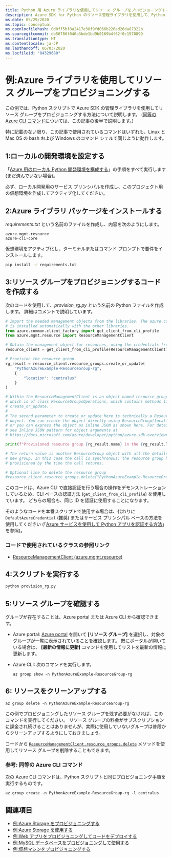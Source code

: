 ```yaml
---
title: Python 用 Azure ライブラリを使用してリソース グループをプロビジョニングする
description: Azure SDK for Python のリソース管理ライブラリを使用して、Python コードからリソース グループを作成します。
ms.date: 05/29/2020
ms.topic: conceptual
ms.openlocfilehash: 0d0ff5bf8a2417e38f9fd066b226ed26da87322b
ms.sourcegitcommit: db56786f046a3bde1bd9b0169b4f62f0c1970899
ms.translationtype: HT
ms.contentlocale: ja-JP
ms.lasthandoff: 06/03/2020
ms.locfileid: "84329680"
---
```

# <a name="example-use-the-azure-libraries-to-provision-a-resource-group"></a>例:Azure ライブラリを使用してリソース グループをプロビジョニングする

この例では、Python スクリプトで Azure SDK の管理ライブラリを使用してリソース グループをプロビジョニングする方法について説明します。 ([同等の Azure CLI コマンド](#for-reference-equivalent-azure-cli-commands)については、この記事の後半で説明します。)

特に記載のない限り、この記事で使用されているコマンドはいずれも、Linux と Mac OS の bash および Windows のコマンド シェルで同じように動作します。

## <a name="1-set-up-your-local-development-environment"></a>1:ローカルの開発環境を設定する

「[Azure 用のローカル Python 開発環境を構成する](configure-local-development-environment.md)」の手順をすべて実行します (まだ済んでいない場合)。

必ず、ローカル開発用のサービス プリンシパルを作成し、このプロジェクト用の仮想環境を作成してアクティブ化してください。

## <a name="2-install-the-azure-library-packages"></a>2:Azure ライブラリ パッケージをインストールする

*requirements.txt* という名前のファイルを作成し、内容を次のようにします。

```text
azure-mgmt-resource
azure-cli-core
```

仮想環境をアクティブ化し、ターミナルまたはコマンド プロンプトで要件をインストールします。

```cmd
pip install -r requirements.txt
```

## <a name="3-write-code-to-provision-a-resource-group"></a>3:リソース グループをプロビジョニングするコードを作成する

次のコードを使用して、*provision_rg.py* という名前の Python ファイルを作成します。 詳細はコメントで説明しています。

```python
# Import the needed management objects from the libraries. The azure.common library
# is installed automatically with the other libraries.
from azure.common.client_factory import get_client_from_cli_profile
from azure.mgmt.resource import ResourceManagementClient

# Obtain the management object for resources, using the credentials from the CLI login.
resource_client = get_client_from_cli_profile(ResourceManagementClient)

# Provision the resource group.
rg_result = resource_client.resource_groups.create_or_update(
    "PythonAzureExample-ResourceGroup-rg",
    {
        "location": "centralus"
    }
)

# Within the ResourceManagementClient is an object named resource_groups,
# which is of class ResourceGroupsOperations, which contains methods like
# create_or_update.
#
# The second parameter to create_or_update here is technically a ResourceGroup
# object. You can create the object directly using ResourceGroup(location=LOCATION)
# or you can express the object as inline JSON as shown here. For details,
# see Inline JSON pattern for object arguments at
# https://docs.microsoft.com/azure/developer/python/azure-sdk-overview#inline-json-pattern-for-object-arguments.

print(f"Provisioned resource group {rg_result.name} in the {rg_result.location} region")

# The return value is another ResourceGroup object with all the details of the
# new group. In this case the call is synchronous: the resource group has been
# provisioned by the time the call returns.

# Optional line to delete the resource group
#resource_client.resource_groups.delete("PythonAzureExample-ResourceGroup-rg")
```

このコードは、Azure CLI で直接認証を行う場合の操作をデモンストレーションしているため、CLI ベースの認証方法 (`get_client_from_cli_profile`) を使用しています。 どちらの場合も、同じ ID を認証に使用することになります。

そのようなコードを本番スクリプトで使用する場合は、代わりに `DefaultAzureCredential` (推奨) またはサービス プリンシパル ベースの方法を使用してください (「[Azure サービスを使用して Python アプリを認証する方法](azure-sdk-authenticate.md)」を参照)。

### <a name="reference-links-for-classes-used-in-the-code"></a>コードで使用されているクラスの参照リンク

- [ResourceManagementClient (azure.mgmt.resource)](/python/api/azure-mgmt-resource/azure.mgmt.resource.resourcemanagementclient?view=azure-python)

## <a name="4-run-the-script"></a>4:スクリプトを実行する

```cmd
python provision_rg.py
```

## <a name="5-verify-the-resource-group"></a>5:リソース グループを確認する

グループが存在することは、Azure portal または Azure CLI から確認できます。

- Azure portal: [Azure portal](https://portal.azure.com) を開いて **[リソース グループ]** を選択し、対象のグループが一覧に表示されていることを確認します。 既にポータルが開いている場合は、 **[最新の情報に更新]** コマンドを使用してリストを最新の情報に更新します。

- Azure CLI: 次のコマンドを実行します。

    ```azurecli
    az group show -n PythonAzureExample-ResourceGroup-rg
    ```

## <a name="6-clean-up-resources"></a>6: リソースをクリーンアップする

```azurecli
az group delete -n PythonAzureExample-ResourceGroup-rg
```

この例でプロビジョニングしたリソース グループを残す必要がなければ、このコマンドを実行してください。 リソース グループの料金がサブスクリプションに課金され続けることはありませんが、実際に使用していないグループは普段からクリーンアップするようにしておきましょう。

コードから [`ResourceManagementClient.resource_groups.delete`](/python/api/azure-mgmt-resource/azure.mgmt.resource.resources.v2019_10_01.operations.resourcegroupsoperations?view=azure-python#delete-resource-group-name--custom-headers-none--raw-false--polling-true----operation-config-) メソッドを使用してリソース グループを削除することもできます。

### <a name="for-reference-equivalent-azure-cli-commands"></a>参考: 同等の Azure CLI コマンド

次の Azure CLI コマンドは、Python スクリプトと同じプロビジョニング手順を実行するものです。

```azurecli
az group create -n PythonAzureExample-ResourceGroup-rg -l centralus
```

## <a name="see-also"></a>関連項目

- [例:Azure Storage をプロビジョニングする](azure-sdk-example-storage.md)
- [例:Azure Storage を使用する](azure-sdk-example-storage-use.md)
- [例:Web アプリをプロビジョニングしてコードをデプロイする](azure-sdk-example-web-app.md)
- [例:MySQL データベースをプロビジョニングして使用する](azure-sdk-example-database.md)
- [例:仮想マシンをプロビジョニングする](azure-sdk-example-virtual-machines.md)
